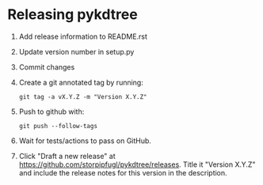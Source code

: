 # Releasing pykdtree

1. Add release information to README.rst
2. Update version number in setup.py
3. Commit changes
4. Create a git annotated tag by running:

   ```
   git tag -a vX.Y.Z -m "Version X.Y.Z"
   ```

5. Push to github with:

   ```
   git push --follow-tags
   ```

6. Wait for tests/actions to pass on GitHub.
7. Click "Draft a new release" at https://github.com/storpipfugl/pykdtree/releases.
   Title it "Version X.Y.Z" and include the release notes for this version in the description.


